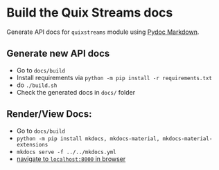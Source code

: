 # Build the Quix Streams docs

Generate API docs for `quixstreams` module using [Pydoc Markdown](https://niklasrosenstein.github.io/pydoc-markdown/just-generate-me-some-markdown/). 


## Generate new API docs

- Go to `docs/build`
- Install requirements via `python -m pip install -r requirements.txt`
- do `./build.sh`
- Check the generated docs in `docs/` folder


## Render/View Docs:
- Go to `docs/build`
- `python -m pip install mkdocs, mkdocs-material, mkdocs-material-extensions`
- `mkdocs serve -f ../../mkdocs.yml`
- [navigate to `localhost:8000` in browser](`http://localhost:8000`)
